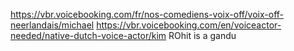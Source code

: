 https://vbr.voicebooking.com/fr/nos-comediens-voix-off/voix-off-neerlandais/michael
https://vbr.voicebooking.com/en/voiceactor-needed/native-dutch-voice-actor/kim
ROhit is a gandu
